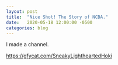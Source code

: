 ```yaml
---
layout: post
title:  "Nice Shot! The Story of NCBA."
date:   2020-05-18 12:00:00 -0500
categories: blog
---
```

I made a channel.

https://gfycat.com/SneakyLightheartedHoki